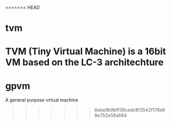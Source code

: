 <<<<<<< HEAD
# tvm
TVM (Tiny Virtual Machine) is a 16bit VM based on the LC-3 architechture
=======
# gpvm
 A general purpose virtual machine
>>>>>>> 6ebe9b9bff36cedc8f3542f178e68e752e58a664
